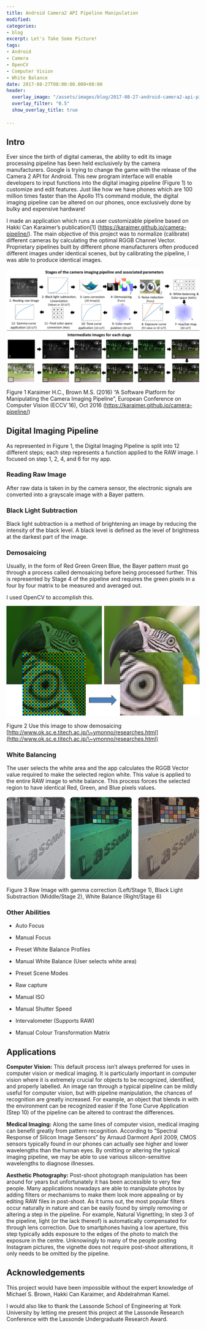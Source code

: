 ```yaml
---
title: Android Camera2 API Pipeline Manipulation
modified: 
categories:
- blog
excerpt: Let's Take Some Picture!
tags:
- Android
- Camera
- OpenCV
- Computer Vision
- White Balance
date: 2017-08-27T08:00:00.000+00:00
header:
  overlay_image: "/assets/images/blog/2017-08-27-android-camera2-api-pipeline-app/hero.jpg"
  overlay_filter: "0.5"
  show_overlay_title: true

---
```

Intro
-----

Ever since the birth of digital cameras, the ability to edit its image
processing pipeline has been held exclusively by the camera manufacturers.
Google is trying to change the game with the release of the Camera 2 API for
Android. This new program interface will enable developers to input functions
into the digital imaging pipeline (Figure 1) to customize and edit features.
Just like how we have phones which are 100 million times faster than the Apollo
11’s command module, the digital imaging pipeline can be altered on our phones,
once exclusively done by bulky and expensive hardware!

I made an application which runs a user customizable pipeline based on Hakki Can
Karaimer’s publication[1] (https://karaimer.github.io/camera-pipeline/). The
main objective of this project was to normalize (calibrate) different cameras by
calculating the optimal RGGB Channel Vector. Proprietary pipelines built by
different phone manufacturers often produced different images under identical
scenes, but by calibrating the pipeline, I was able to produce identical images.

![](/assets/images/blog/2017-08-27-android-camera2-api-pipeline-app/media/7e8d87d13c6ea7c1300e0c6a9c360cb6.png)

Figure 1 Karaimer H.C., Brown M.S. (2016) “A Software Platform for Manipulating
the Camera Imaging Pipeline”, European Conference on Computer Vision (ECCV\`16),
Oct 2016 (https://karaimer.github.io/camera-pipeline/)

Digital Imaging Pipeline
------------------------

As represented in Figure 1, the Digital Imaging Pipeline is split into 12
different steps; each step represents a function applied to the RAW image. I
focused on step 1, 2, 4, and 6 for my app.

### Reading Raw Image

After raw data is taken in by the camera sensor, the electronic signals are
converted into a grayscale image with a Bayer pattern.

### Black Light Subtraction

Black light subtraction is a method of brightening an image by reducing the
intensity of the black level. A black level is defined as the level of
brightness at the darkest part of the image.

### Demosaicing

Usually, in the form of Red Green Green Blue, the Bayer pattern must go through
a process called demosaicing before being processed further. This is represented
by Stage 4 of the pipeline and requires the green pixels in a four by four
matrix to be measured and averaged out.

I used OpenCV to accomplish this.

![](/assets/images/blog/2017-08-27-android-camera2-api-pipeline-app/media/dcdf0db1069713d9022b811534a3d21d.png)

Figure 2 Use this image to show demosaicing [http://www.ok.sc.e.titech.ac.jp/\~ymonno/researches.html](http://www.ok.sc.e.titech.ac.jp/\~ymonno/researches.html)

### White Balancing

The user selects the white area and the app calculates the RGGB Vector value
required to make the selected region white. This value is applied to the entire
RAW image to white balance. This process forces the selected region to have
identical Red, Green, and Blue pixels values.

![](/assets/images/blog/2017-08-27-android-camera2-api-pipeline-app/media/7c5c7e3f3d7b851ddde7ec1d0bc2b756.png)

Figure 3 Raw Image with gamma correction (Left/Stage 1), Black Light
Substraction (Middle/Stage 2), White Balance (Right/Stage 6)

### Other Abilities

-   Auto Focus

-   Manual Focus

-   Preset White Balance Profiles

-   Manual White Balance (User selects white area)

-   Preset Scene Modes

-   Raw capture

-   Manual ISO

-   Manual Shutter Speed

-   Intervalometer (Supports RAW)

-   Manual Colour Transformation Matrix

Applications
------------

**Computer Vision:** This default process isn’t always preferred for uses in
computer vision or medical imaging. It is particularly important in computer
vision where it is extremely crucial for objects to be recognized, identified,
and properly labelled. An image ran through a typical pipeline can be mildly
useful for computer vision, but with pipeline manipulation, the chances of
recognition are greatly increased. For example, an object that blends in with
the environment can be recognized easier if the Tone Curve Application (Step 10)
of the pipeline can be altered to contrast the differences.

**Medical Imaging:** Along the same lines of computer vision, medical imaging
can benefit greatly from pattern recognition. According to “Spectral Response of
Silicon Image Sensors” by Arnaud Darmont April 2009, CMOS sensors typically
found in our phones can actually see higher and lower wavelengths than the human
eyes. By omitting or altering the typical imaging pipeline, we may be able to
use various silicon-sensitive wavelengths to diagnose illnesses.

**Aesthetic Photography:** Post-shoot photograph manipulation has been around
for years but unfortunately it has been accessible to very few people. Many
applications nowadays are able to manipulate photos by adding filters or
mechanisms to make them look more appealing or by editing RAW files in
post-shoot. As it turns out, the most popular filters occur naturally in nature
and can be easily found by simply removing or altering a step in the pipeline.
For example, Natural Vignetting; In step 3 of the pipeline, light (or the lack
thereof) is automatically compensated for through lens correction. Due to
smartphones having a low aperture, this step typically adds exposure to the
edges of the photo to match the exposure in the centre. Unknowingly to many of
the people posting Instagram pictures, the vignette does not require post-shoot
alterations, it only needs to be omitted by the pipeline.

Acknowledgements
---------------

This project would have been impossible without the expert knowledge of Michael
S. Brown, Hakki Can Karaimer, and Abdelrahman Kamel.

I would also like to thank the Lassonde School of Engineering at York University
by letting me present this project at the Lassonde Research Conference with the
Lassonde Undergraduate Research Award.
